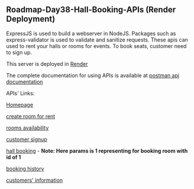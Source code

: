 ## Roadmap-Day38-Hall-Booking-APIs (Render Deployment)

ExpressJS is used to build a webserver in NodeJS. Packages such as express-validator is used to validate and sanitize requests.
These apis can used to rent your halls or rooms for events. To book seats, customer need to sign up.

This server is deployed in [Render](https://render.com/)

The complete documentation for using APIs is available at [postman api documentation](https://documenter.getpostman.com/view/21877600/2sA3Bj6t2f)

APIs' Links:

[Homepage](https://roadmap-day38-hall-booking-api.onrender.com/)

[create room for rent](https://roadmap-day38-hall-booking-api.onrender.com/rooms/create)

[rooms availability](https://roadmap-day38-hall-booking-api.onrender.com/rooms)

[customer signup](https://roadmap-day38-hall-booking-api.onrender.com/customers/create)

[hall booking](https://roadmap-day38-hall-booking-api.onrender.com/rooms/booking/1) - **Note: Here params is 1 representing for booking room with id of 1**

[booking history](https://roadmap-day38-hall-booking-api.onrender.com/rooms/booking/history)

[customers' information](https://roadmap-day38-hall-booking-api.onrender.com/customers)
